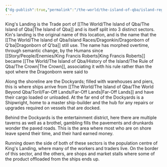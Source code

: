 ```yaml
---
{"dg-publish":true,"permalink":"/the-world/the-island-of-qba/island-regions/kings-landing/kings-landing/"}
---
```


King's Landing is the Trade port of [[The World/The Island of Qba/The Island of Qba\|The Island of Qba]] and is itself split into 3 distinct sectors.
Kin's landing is the original name of this location, and is the name that the [[The World/The Island of Qba/Island Races/Dragonkin/Dragonborn of Q'ba\|Dragonborn of Q'ba]] still use. The name has morphed overtime, through semantic change, by the Humans since [[Story/People/Enemies/King Francis Roberts\|King Francis Roberts]] became [[The World/The Island of Qba/History of the Island/The Rule of Qba/The Crown\|The Crown]], associating it with his rule rather than the spot where the Dragonborn were said to 

Along the shoreline are the Dockyards; filled with warehouses and piers, this is where ships arrive from [[The World/The Island of Qba/The World Beyond Qba/Toril/Far-Off Lands/Far-Off Lands\|Far-Off Lands]] and have their cargo loaded or unloaded. At the far end of the Dockyards is a Shipwright, home to a master ship-builder and the hub for any repairs or upgrades required on vessels that are docked. 

Behind the Dockyards is the entertainment district, here there are multiple taverns as well as a brothel, gambling fills the pavements and drunkards wonder the paved roads. This is the area where most who are on shore leave spend their time, and their hard earned money.

Running down the side of both of these sectors is the population centre of King's Landing, where many of the workers and traders live. On the border of this sector, and the others, are shops and market stalls where some of the product offloaded from the ships ends up.